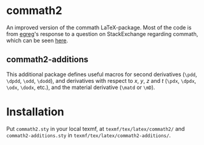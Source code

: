 # commath2
An improved version of the commath LaTeX-package.
Most of the code is from [egreg](http://tex.stackexchange.com/users/4427/egreg)'s response to a question on StackExchange regarding commath, which can be seen [here](http://tex.stackexchange.com/a/135985/31078).

## commath2-additions
This additional package defines useful macros for second derivatives (`\pdd`, `\dpdd`, `\odd`, `\dodd`), and derivatives with respect to *x*, *y*, *z* and *t* (`\pdx`, `\dpdx`, `\odx`, `\dodx`, etc.), and the material derivative (`\matd` or `\mD`).

# Installation
Put `commath2.sty` in your local texmf, at `texmf/tex/latex/commath2/` and `commath2-additions.sty` in `texmf/tex/latex/commath2-additions/`.

